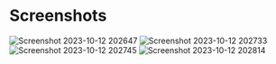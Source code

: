 # Screenshots
![Screenshot 2023-10-12 202647](https://github.com/geetakamboj/XenonStackMobileSellingWebApplication/assets/147471561/e5a63cc1-a71f-45d5-895c-f15ac90981cc)
![Screenshot 2023-10-12 202733](https://github.com/geetakamboj/XenonStackMobileSellingWebApplication/assets/147471561/86bd91bf-e2dc-419a-b32e-440d9187c4f2)
![Screenshot 2023-10-12 202745](https://github.com/geetakamboj/XenonStackMobileSellingWebApplication/assets/147471561/dd143eca-b3e1-4c51-9713-6b0ab3031dea)
![Screenshot 2023-10-12 202814](https://github.com/geetakamboj/XenonStackMobileSellingWebApplication/assets/147471561/9f5731d7-fb08-4e09-86d5-5fa92f9885b8)
